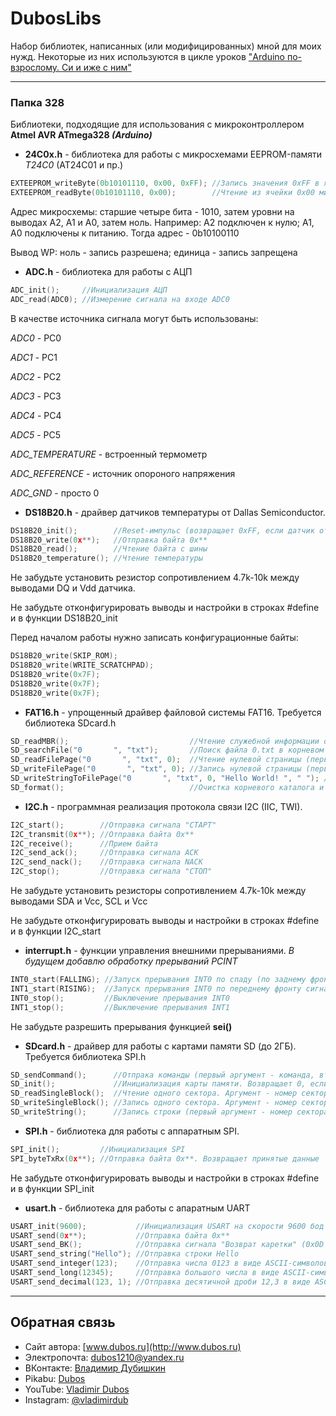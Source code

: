 DubosLibs
=========

Набор библиотек, написанных (или модифицированных) мной для моих нужд. Некоторые из них используются в цикле уроков ["Arduino по-взрослому. Си и иже с ним"](http://www.dubos.ru/arduino-lessons.html)

------------

### Папка 328
Библиотеки, подходящие для использования с микроконтроллером __Atmel AVR ATmega328 *(Arduino)*__
	
  + __24C0x.h__ - библиотека для работы с микросхемами EEPROM-памяти *T24C0* (AT24C01 и пр.)
  ```c	
  EXTEEPROM_writeByte(0b10101110, 0x00, 0xFF); //Запись значения 0xFF в ячейку 0x00 микросхемы с адресом 0b10101110
  EXTEEPROM_readByte(0b10101110, 0x00);		   //Чтение из ячейки 0x00 микросхемы 0b10101110
  ```
  Адрес микросхемы: старшие четыре бита - 1010, затем уровни на выводах A2, A1 и A0, затем ноль.
  Например: A2 подключен к нулю; A1, A0 подключены к питанию. Тогда адрес - 0b10100110
  
  Вывод WP: ноль - запись разрешена; единица - запись запрещена

  + __ADC.h__ - библиотека для работы с АЦП
  ```c	
  ADC_init();     //Инициализация АЦП
  ADC_read(ADC0); //Измерение сигнала на входе ADC0
  ```
  В качестве источника сигнала могут быть использованы:
  
  *ADC0* - PC0
  
  *ADC1* - PC1
  
  *ADC2* - PC2
  
  *ADC3* - PC3
  
  *ADC4* - PC4
  
  *ADC5* - PC5
  
  *ADC_TEMPERATURE* - встроенный термометр
  
  *ADC_REFERENCE* - источник опороного напряжения
  
  *ADC_GND* - просто 0
  	
  + __DS18B20.h__ - драйвер датчиков температуры от Dallas Semiconductor. 
  
  ```c
  DS18B20_init();        //Reset-импульс (возвращает 0xFF, если датчик ответил)
  DS18B20_write(0x**);   //Отправка байта 0x**
  DS18B20_read();        //Чтение байта с шины
  DS18B20_temperature(); //Чтение температуры
  ```
  Не забудьте установить резистор сопротивлением 4.7k-10k между выводами DQ и Vdd датчика. 
  
  Не забудьте отконфигурировать выводы и настройки в строках #define и в функции DS18B20_init

  Перед началом работы нужно записать конфигурационные байты:
  ```c
  DS18B20_write(SKIP_ROM);
  DS18B20_write(WRITE_SCRATCHPAD);
  DS18B20_write(0x7F);
  DS18B20_write(0x7F);
  DS18B20_write(0x7F);
  ```
  
  
  + __FAT16.h__ - упрощенный драйвер файловой системы FAT16. Требуется библиотека SDcard.h
  ```c
  SD_readMBR();                           //Чтение служебной информации о карте памяти. Считанные данные складываются в соответствующие переменные. Возвращает 0, если успех
  SD_searchFile("0       ", "txt");       //Поиск файла 0.txt в корневом каталоге (имя файла - ровно 8 символов, расширение - 3 символа). Возвращает номер первого кластера файла
  SD_readFilePage("0       ", "txt", 0);  //Чтение нулевой страницы (первые 512 байт) файла 0.txt в корневом каталоге (имя файла - ровно 8 символов, расширение - 3 символа).  Прочитанные данные складываются в буфер SDbuffer.	Возвращает 0, если успех
  SD_writeFilePage("0       ", "txt", 0); //Запись нулевой страницы (первые 512 байт) файла 0.txt в корневом каталоге (имя файла - ровно 8 символов, расширение - 3 символа).  Данные для записи берутся из SDbuffer.	Возвращает 0, если успех
  SD_writeStringToFilePage("0       ", "txt", 0, "Hello World! ", " "); //Запись строки (Hello Word! ) в нулевую страницу файла 0.txt в корневом каталоге (имя файла - ровно 8 символов, расширение - 3 символа). Оставшееся на странице место заполняется символом " ".	Возвращает 0, если успех
  SD_format();                            //Очистка корневого каталога и FAT-таблиц, создание файла размером 8МБ. Возвращает 0, если успех
  ```
  
  + __I2C.h__ - программная реализация протокола связи I2C (IIC, TWI).
  ```c
  I2C_start();        //Отправка сигнала "СТАРТ"
  I2C_transmit(0x**); //Отправка байта 0x**
  I2C_receive();      //Прием байта
  I2C_send_ack();     //Отправка сигнала ACK
  I2C_send_nack();    //Отправка сигнала NACK
  I2C_stop();         //Отправка сигнала "СТОП"
  ```  
  Не забудьте установить резисторы сопротивлением 4.7k-10k между выводами SDA и Vcc, SCL и Vcc
  
  Не забудьте отконфигурировать выводы и настройки в строках #define и в функции I2C_start
  
  + __interrupt.h__ - функции управления внешними прерываниями. *В будущем добавлю обработку прерываний PCINT*
  ```c
  INT0_start(FALLING); //Запуск прерывания INT0 по спаду (по заднему фронту) сигнала
  INT1_start(RISING);  //Запуск прерывания INT0 по переднему фронту сигнала
  INT0_stop();         //Выключение прерывания INT0
  INT1_stop();         //Выключение прерывания INT1
  ```
  Не забудьте разрешить прерывания функцией __sei()__
  	
  + __SDcard.h__ - драйвер для работы с картами памяти SD (до 2ГБ). Требуется библиотека SPI.h
  ```c
  SD_sendCommand();      //Отпрака команды (первый аргумент - команда, второй - аргумент). Возвращает ответ карты.
  SD_init();             //Инициализация карты памяти. Возвращает 0, если успех
  SD_readSingleBlock();  //Чтение одного сектора. Аргумент - номер сектора. Возвращает 0, если успех. Считанные данные складываются в буфер SDbuffer
  SD_writeSingleBlock(); //Запись одного сектора. Аргумент - номер сектора. Возвращает 0, если успех. Данные для записи берутся из SDbuffer
  SD_writeString();      //Запись строки (первый аргумент - номер сектора, второй - строка, третий - символ заполнитель). Строка записывается в один сектор, оставшеется место заполняется байтом-заполнителем. 
  ```
  
  + __SPI.h__ - библиотека для работы с аппаратным SPI.
  ```c
  SPI_init();         //Инициализация SPI
  SPI_byteTxRx(0x**); //Отправка байта 0x**. Возвращает принятые данные
  ```
  Не забудьте отконфигурировать выводы и настройки в строках #define и в функции SPI_init  
 
  + __usart.h__ - библиотека для работы с апаратным UART
  ```c
  USART_init(9600);           //Инициализация USART на скорости 9600 бод
  USART_send(0x**);           //Отправка байта 0x**
  USART_send_BK();            //Отправка сигнала "Возврат каретки" (0x0D 0x0A)
  USART_send_string("Hello"); //Отправка строки Hello
  USART_send_integer(123);    //Отправка числа 0123 в виде ASCII-символов (макс. - 9999)
  USART_send_long(12345);     //Отправка большого числа в виде ASCII-символов
  USART_send_decimal(123, 1); //Отправка десятичной дроби 12,3 в виде ASCII-символов
  ```
  
------------

Обратная связь
------------
- Сайт автора: [www.dubos.ru](http://www.dubos.ru) 
- Электропочта: [dubos1210@yandex.ru](mailto:dubos1210@yandex.ru)
- ВКонтакте: [Владимир Дубишкин](http://vk.com/dubosru)
- Pikabu: [Dubos](https://pikabu.ru/profile/Dubos)
- YouTube: [Vladimir Dubos](https://www.youtube.com/channel/UCkUERCY1I5nALXeckgTSK9w "Vladimir Dubos")
- Instagram: [@vladimirdub](http://instagram.com/vladimirdub)

